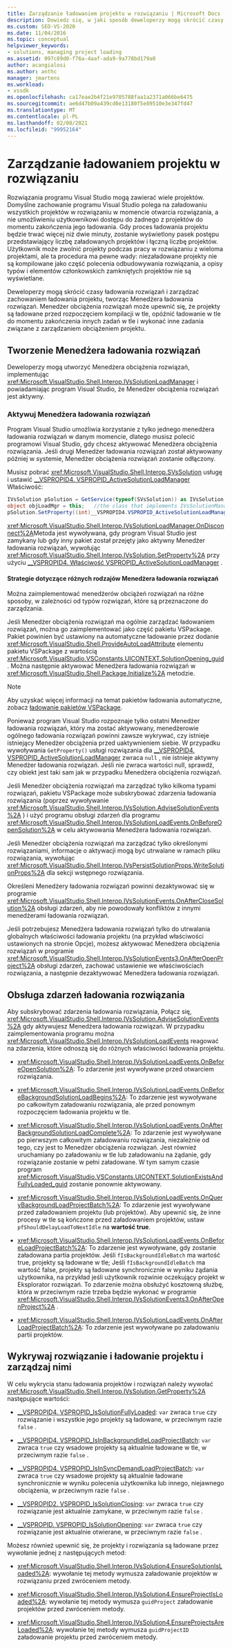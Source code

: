 ```yaml
---
title: Zarządzanie ładowaniem projektu w rozwiązaniu | Microsoft Docs
description: Dowiedz się, w jaki sposób deweloperzy mogą skrócić czasy ładowania rozwiązań i zarządzać zachowaniem ładowania projektu, tworząc Menedżera obciążenia rozwiązań.
ms.custom: SEO-VS-2020
ms.date: 11/04/2016
ms.topic: conceptual
helpviewer_keywords:
- solutions, managing project loading
ms.assetid: 097c89d0-f76a-4aaf-ada9-9a778bd179a0
author: acangialosi
ms.author: anthc
manager: jmartens
ms.workload:
- vssdk
ms.openlocfilehash: ca17eae2b4f21e9705788faa1a2371a066be6475
ms.sourcegitcommit: ae6d47b09a439cd0e13180f5e89510e3e347fd47
ms.translationtype: MT
ms.contentlocale: pl-PL
ms.lasthandoff: 02/08/2021
ms.locfileid: "99952164"
---
```

# <a name="manage-project-loading-in-a-solution"></a>Zarządzanie ładowaniem projektu w rozwiązaniu
Rozwiązania programu Visual Studio mogą zawierać wiele projektów. Domyślne zachowanie programu Visual Studio polega na załadowaniu wszystkich projektów w rozwiązaniu w momencie otwarcia rozwiązania, a nie umożliwieniu użytkownikowi dostępu do żadnego z projektów do momentu zakończenia jego ładowania. Gdy proces ładowania projektu będzie trwać więcej niż dwie minuty, zostanie wyświetlony pasek postępu przedstawiający liczbę załadowanych projektów i łączną liczbę projektów. Użytkownik może zwolnić projekty podczas pracy w rozwiązaniu z wieloma projektami, ale ta procedura ma pewne wady: niezaładowane projekty nie są kompilowane jako część polecenia odbudowywania rozwiązania, a opisy typów i elementów członkowskich zamkniętych projektów nie są wyświetlane.

 Deweloperzy mogą skrócić czasy ładowania rozwiązań i zarządzać zachowaniem ładowania projektu, tworząc Menedżera ładowania rozwiązań. Menedżer obciążenia rozwiązań może upewnić się, że projekty są ładowane przed rozpoczęciem kompilacji w tle, opóźnić ładowanie w tle do momentu zakończenia innych zadań w tle i wykonać inne zadania związane z zarządzaniem obciążeniem projektu.

## <a name="create-a-solution-load-manager"></a>Tworzenie Menedżera ładowania rozwiązań
 Deweloperzy mogą utworzyć Menedżera obciążenia rozwiązań, implementując <xref:Microsoft.VisualStudio.Shell.Interop.IVsSolutionLoadManager> i powiadamiając program Visual Studio, że Menedżer obciążenia rozwiązań jest aktywny.

### <a name="activate-a-solution-load-manager"></a>Aktywuj Menedżera ładowania rozwiązań
 Program Visual Studio umożliwia korzystanie z tylko jednego menedżera ładowania rozwiązań w danym momencie, dlatego musisz polecić programowi Visual Studio, gdy chcesz aktywować Menedżera obciążenia rozwiązania. Jeśli drugi Menedżer ładowania rozwiązań został aktywowany później w systemie, Menedżer obciążenia rozwiązań zostanie odłączony.

 Musisz pobrać <xref:Microsoft.VisualStudio.Shell.Interop.SVsSolution> usługę i ustawić [__VSPROPID4. VSPROPID_ActiveSolutionLoadManager](<xref:Microsoft.VisualStudio.Shell.Interop.__VSPROPID4.VSPROPID_ActiveSolutionLoadManager>) Właściwość:

```csharp
IVsSolution pSolution = GetService(typeof(SVsSolution)) as IVsSolution;
object objLoadMgr = this;   //the class that implements IVsSolutionManager
pSolution.SetProperty((int)__VSPROPID4.VSPROPID_ActiveSolutionLoadManager, objLoadMgr);
```

 <xref:Microsoft.VisualStudio.Shell.Interop.IVsSolutionLoadManager.OnDisconnect%2A>Metoda jest wywoływana, gdy program Visual Studio jest zamykany lub gdy inny pakiet został przejęty jako aktywny Menedżer ładowania rozwiązań, wywołując <xref:Microsoft.VisualStudio.Shell.Interop.IVsSolution.SetProperty%2A> przy użyciu [__VSPROPID4. Właściwość VSPROPID_ActiveSolutionLoadManager](<xref:Microsoft.VisualStudio.Shell.Interop.__VSPROPID4.VSPROPID_ActiveSolutionLoadManager>) .

#### <a name="strategies-for-different-kinds-of-solution-load-manager"></a>Strategie dotyczące różnych rodzajów Menedżera ładowania rozwiązań
 Można zaimplementować menedżerów obciążeń rozwiązań na różne sposoby, w zależności od typów rozwiązań, które są przeznaczone do zarządzania.

 Jeśli Menedżer obciążenia rozwiązań ma ogólnie zarządzać ładowaniem rozwiązań, można go zaimplementować jako część pakietu VSPackage. Pakiet powinien być ustawiony na automatyczne ładowanie przez dodanie <xref:Microsoft.VisualStudio.Shell.ProvideAutoLoadAttribute> elementu pakietu VSPackage z wartością <xref:Microsoft.VisualStudio.VSConstants.UICONTEXT.SolutionOpening_guid> . Można następnie aktywować Menedżera ładowania rozwiązań w <xref:Microsoft.VisualStudio.Shell.Package.Initialize%2A> metodzie.

> [!NOTE]
> Aby uzyskać więcej informacji na temat pakietów ładowania automatyczne, zobacz [ładowanie pakietów VSPackage](../extensibility/loading-vspackages.md).

 Ponieważ program Visual Studio rozpoznaje tylko ostatni Menedżer ładowania rozwiązań, który ma zostać aktywowany, menedżerowie ogólnego ładowania rozwiązań powinni zawsze wykrywać, czy istnieje istniejący Menedżer obciążenia przed uaktywnieniem siebie. W przypadku wywoływania `GetProperty()` usługi rozwiązania dla [__VSPROPID4. VSPROPID_ActiveSolutionLoadManager](<xref:Microsoft.VisualStudio.Shell.Interop.__VSPROPID4.VSPROPID_ActiveSolutionLoadManager>) zwraca `null` , nie istnieje aktywny Menedżer ładowania rozwiązań. Jeśli nie zwraca wartości null, sprawdź, czy obiekt jest taki sam jak w przypadku Menedżera obciążenia rozwiązań.

 Jeśli Menedżer obciążenia rozwiązań ma zarządzać tylko kilkoma typami rozwiązań, pakietu VSPackage może subskrybować zdarzenia ładowania rozwiązania (poprzez wywoływanie <xref:Microsoft.VisualStudio.Shell.Interop.IVsSolution.AdviseSolutionEvents%2A> ) i użyć programu obsługi zdarzeń dla programu <xref:Microsoft.VisualStudio.Shell.Interop.IVsSolutionLoadEvents.OnBeforeOpenSolution%2A> w celu aktywowania Menedżera ładowania rozwiązań.

 Jeśli Menedżer obciążenia rozwiązań ma zarządzać tylko określonymi rozwiązaniami, informacje o aktywacji mogą być utrwalane w ramach pliku rozwiązania, wywołując <xref:Microsoft.VisualStudio.Shell.Interop.IVsPersistSolutionProps.WriteSolutionProps%2A> dla sekcji wstępnego rozwiązania.

 Określeni Menedżery ładowania rozwiązań powinni dezaktywować się w programie <xref:Microsoft.VisualStudio.Shell.Interop.IVsSolutionEvents.OnAfterCloseSolution%2A> obsługi zdarzeń, aby nie powodowały konfliktów z innymi menedżerami ładowania rozwiązań.

 Jeśli potrzebujesz Menedżera ładowania rozwiązań tylko do utrwalania globalnych właściwości ładowania projektu (na przykład właściwości ustawionych na stronie Opcje), możesz aktywować Menedżera obciążenia rozwiązań w programie <xref:Microsoft.VisualStudio.Shell.Interop.IVsSolutionEvents3.OnAfterOpenProject%2A> obsługi zdarzeń, zachować ustawienie we właściwościach rozwiązania, a następnie dezaktywować Menedżera ładowania rozwiązań.

## <a name="handle-solution-load-events"></a>Obsługa zdarzeń ładowania rozwiązania
 Aby subskrybować zdarzenia ładowania rozwiązania, Połącz się, <xref:Microsoft.VisualStudio.Shell.Interop.IVsSolution.AdviseSolutionEvents%2A> gdy aktywujesz Menedżera ładowania rozwiązań. W przypadku zaimplementowania programu można <xref:Microsoft.VisualStudio.Shell.Interop.IVsSolutionLoadEvents> reagować na zdarzenia, które odnoszą się do różnych właściwości ładowania projektu.

- <xref:Microsoft.VisualStudio.Shell.Interop.IVsSolutionLoadEvents.OnBeforeOpenSolution%2A>: To zdarzenie jest wywoływane przed otwarciem rozwiązania.

- <xref:Microsoft.VisualStudio.Shell.Interop.IVsSolutionLoadEvents.OnBeforeBackgroundSolutionLoadBegins%2A>: To zdarzenie jest wywoływane po całkowitym załadowaniu rozwiązania, ale przed ponownym rozpoczęciem ładowania projektu w tle.

- <xref:Microsoft.VisualStudio.Shell.Interop.IVsSolutionLoadEvents.OnAfterBackgroundSolutionLoadComplete%2A>: To zdarzenie jest wywoływane po pierwszym całkowitym załadowaniu rozwiązania, niezależnie od tego, czy jest to Menedżer obciążenia rozwiązań. Jest również uruchamiany po załadowaniu w tle lub załadowaniu na żądanie, gdy rozwiązanie zostanie w pełni załadowane. W tym samym czasie program <xref:Microsoft.VisualStudio.VSConstants.UICONTEXT.SolutionExistsAndFullyLoaded_guid> zostanie ponownie aktywowany.

- <xref:Microsoft.VisualStudio.Shell.Interop.IVsSolutionLoadEvents.OnQueryBackgroundLoadProjectBatch%2A>: To zdarzenie jest wywoływane przed załadowaniem projektu (lub projektów). Aby upewnić się, że inne procesy w tle są kończone przed załadowaniem projektów, ustaw `pfShouldDelayLoadToNextIdle` na **wartość true**.

- <xref:Microsoft.VisualStudio.Shell.Interop.IVsSolutionLoadEvents.OnBeforeLoadProjectBatch%2A>: To zdarzenie jest wywoływane, gdy zostanie załadowana partia projektów. Jeśli `fIsBackgroundIdleBatch` ma wartość true, projekty są ładowane w tle; Jeśli `fIsBackgroundIdleBatch` ma wartość false, projekty są ładowane synchronicznie w wyniku żądania użytkownika, na przykład jeśli użytkownik rozwinie oczekujący projekt w Eksplorator rozwiązań. To zdarzenie można obsłużyć kosztowną służbę, która w przeciwnym razie trzeba będzie wykonać w programie <xref:Microsoft.VisualStudio.Shell.Interop.IVsSolutionEvents3.OnAfterOpenProject%2A> .

- <xref:Microsoft.VisualStudio.Shell.Interop.IVsSolutionLoadEvents.OnAfterLoadProjectBatch%2A>: To zdarzenie jest wywoływane po załadowaniu partii projektów.

## <a name="detect-and-manage-solution-and-project-loading"></a>Wykrywaj rozwiązanie i ładowanie projektu i zarządzaj nimi
 W celu wykrycia stanu ładowania projektów i rozwiązań należy wywołać <xref:Microsoft.VisualStudio.Shell.Interop.IVsSolution.GetProperty%2A> następujące wartości:

- [__VSPROPID4. VSPROPID_IsSolutionFullyLoaded](<xref:Microsoft.VisualStudio.Shell.Interop.__VSPROPID4.VSPROPID_IsSolutionFullyLoaded>): `var` zwraca `true` czy rozwiązanie i wszystkie jego projekty są ładowane, w przeciwnym razie `false` .

- [__VSPROPID4. VSPROPID_IsInBackgroundIdleLoadProjectBatch](<xref:Microsoft.VisualStudio.Shell.Interop.__VSPROPID4.VSPROPID_IsInBackgroundIdleLoadProjectBatch>): `var` zwraca `true` czy wsadowe projekty są aktualnie ładowane w tle, w przeciwnym razie `false` .

- [__VSPROPID4. VSPROPID_IsInSyncDemandLoadProjectBatch](<xref:Microsoft.VisualStudio.Shell.Interop.__VSPROPID4.VSPROPID_IsInSyncDemandLoadProjectBatch>): `var` zwraca `true` czy wsadowe projekty są aktualnie ładowane synchronicznie w wyniku polecenia użytkownika lub innego, niejawnego obciążenia, w przeciwnym razie `false` .

- [__VSPROPID2. VSPROPID_IsSolutionClosing](<xref:Microsoft.VisualStudio.Shell.Interop.__VSPROPID2.VSPROPID_IsSolutionClosing>): `var` zwraca `true` czy rozwiązanie jest aktualnie zamykane, w przeciwnym razie `false` .

- [__VSPROPID. VSPROPID_IsSolutionOpening](<xref:Microsoft.VisualStudio.Shell.Interop.__VSPROPID.VSPROPID_IsSolutionOpening>): `var` zwraca `true` czy rozwiązanie jest aktualnie otwierane, w przeciwnym razie `false` .

Możesz również upewnić się, że projekty i rozwiązania są ładowane przez wywołanie jednej z następujących metod:

- <xref:Microsoft.VisualStudio.Shell.Interop.IVsSolution4.EnsureSolutionIsLoaded%2A>: wywołanie tej metody wymusza załadowanie projektów w rozwiązaniu przed zwróceniem metody.

- <xref:Microsoft.VisualStudio.Shell.Interop.IVsSolution4.EnsureProjectIsLoaded%2A>: wywołanie tej metody wymusza `guidProject` załadowanie projektów przed zwróceniem metody.

- <xref:Microsoft.VisualStudio.Shell.Interop.IVsSolution4.EnsureProjectsAreLoaded%2A>: wywołanie tej metody wymusza `guidProjectID` załadowanie projektu przed zwróceniem metody.
